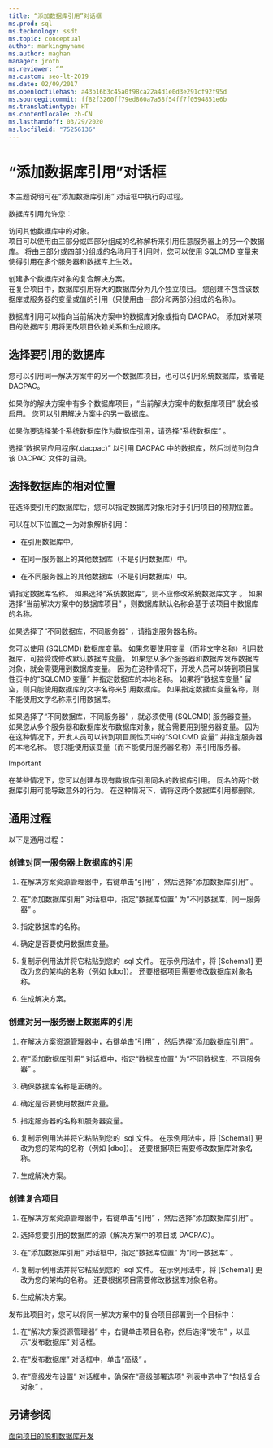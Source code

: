 ```yaml
---
title: “添加数据库引用”对话框
ms.prod: sql
ms.technology: ssdt
ms.topic: conceptual
author: markingmyname
ms.author: maghan
manager: jroth
ms.reviewer: “”
ms.custom: seo-lt-2019
ms.date: 02/09/2017
ms.openlocfilehash: a43b16b3c45a0f98ca22a4d1e0d3e291cf92f95d
ms.sourcegitcommit: ff82f3260ff79ed860a7a58f54ff7f0594851e6b
ms.translationtype: HT
ms.contentlocale: zh-CN
ms.lasthandoff: 03/29/2020
ms.locfileid: "75256136"
---
```

# <a name="add-database-reference-dialog-box"></a>“添加数据库引用”对话框

本主题说明可在“添加数据库引用”  对话框中执行的过程。  
  
数据库引用允许您：  
  
访问其他数据库中的对象。  
项目可以使用由三部分或四部分组成的名称解析来引用任意服务器上的另一个数据库。 将由三部分或四部分组成的名称用于引用时，您可以使用 SQLCMD 变量来使得引用在多个服务器和数据库上生效。  
  
创建多个数据库对象的复合解决方案。  
在复合项目中，数据库引用将大的数据库分为几个独立项目。 您创建不包含该数据库或服务器的变量或值的引用（只使用由一部分和两部分组成的名称）。  
  
数据库引用可以指向当前解决方案中的数据库对象或指向 DACPAC。 添加对某项目的数据库引用将更改项目依赖关系和生成顺序。  
  
## <a name="selecting-the-database-to-reference"></a>选择要引用的数据库

您可以引用同一解决方案中的另一个数据库项目，也可以引用系统数据库，或者是 DACPAC。  
  
如果你的解决方案中有多个数据库项目，“当前解决方案中的数据库项目”  就会被启用。 您可以引用解决方案中的另一数据库。  
  
如果你要选择某个系统数据库作为数据库引用，请选择“系统数据库”  。  
  
选择“数据层应用程序(.dacpac)”  以引用 DACPAC 中的数据库，然后浏览到包含该 DACPAC 文件的目录。  
  
## <a name="selecting-the-databases-relative-location"></a>选择数据库的相对位置

在选择要引用的数据库后，您可以指定数据库对象相对于引用项目的预期位置。  
  
可以在以下位置之一为对象解析引用：  
  
- 在引用数据库中。  
  
- 在同一服务器上的其他数据库（不是引用数据库）中。  
  
- 在不同服务器上的其他数据库（不是引用数据库）中。  
  
请指定数据库名称。 如果选择“系统数据库”，则不应修改系统数据库文字  。 如果选择“当前解决方案中的数据库项目”  ，则数据库默认名称会基于该项目中数据库的名称。  
  
如果选择了“不同数据库，不同服务器”  ，请指定服务器名称。  
  
您可以使用 (SQLCMD) 数据库变量。 如果您要使用变量（而非文字名称）引用数据库，可接受或修改默认数据库变量。 如果您从多个服务器和数据库发布数据库对象，就会需要用到数据库变量。 因为在这种情况下，开发人员可以转到项目属性页中的“SQLCMD 变量”  并指定数据库的本地名称。 如果将“数据库变量”  留空，则只能使用数据库的文字名称来引用数据库。 如果指定数据库变量名称，则不能使用文字名称来引用数据库。  
  
如果选择了“不同数据库，不同服务器”  ，就必须使用 (SQLCMD) 服务器变量。 如果您从多个服务器和数据库发布数据库对象，就会需要用到服务器变量。 因为在这种情况下，开发人员可以转到项目属性页中的“SQLCMD 变量”  并指定服务器的本地名称。 您只能使用该变量（而不能使用服务器名称）来引用服务器。  
  
> [!IMPORTANT]  
> 在某些情况下，您可以创建与现有数据库引用同名的数据库引用。 同名的两个数据库引用可能导致意外的行为。 在这种情况下，请将这两个数据库引用都删除。  
  
## <a name="common-procedures"></a>通用过程

以下是通用过程：  
  
### <a name="to-create-a-reference-to-a-database-on-the-same-server"></a>创建对同一服务器上数据库的引用  
  
1.  在解决方案资源管理器中，右键单击“引用”  ，然后选择“添加数据库引用”  。  
  
2.  在“添加数据库引用”  对话框中，指定“数据库位置”  为“不同数据库，同一服务器”  。  
  
3.  指定数据库的名称。  
  
4.  确定是否要使用数据库变量。  
  
5.  复制示例用法并将它粘贴到您的 .sql 文件。 在示例用法中，将 [Schema1] 更改为您的架构的名称（例如 [dbo]）。 还要根据项目需要修改数据库对象名称。  
  
6.  生成解决方案。  
  
### <a name="to-create-a-reference-to-a-database-on-another-server"></a>创建对另一服务器上数据库的引用  
  
1.  在解决方案资源管理器中，右键单击“引用”  ，然后选择“添加数据库引用”  。  
  
2.  在“添加数据库引用”  对话框中，指定“数据库位置”  为“不同数据库，不同服务器”  。  
  
3.  确保数据库名称是正确的。  
  
4.  确定是否要使用数据库变量。  
  
5.  指定服务器的名称和服务器变量。  
  
6.  复制示例用法并将它粘贴到您的 .sql 文件。 在示例用法中，将 [Schema1] 更改为您的架构的名称（例如 [dbo]）。 还要根据项目需要修改数据库对象名称。  
  
7.  生成解决方案。  
  
### <a name="to-create-a-composite-project"></a>创建复合项目  
  
1.  在解决方案资源管理器中，右键单击“引用”  ，然后选择“添加数据库引用”  。  
  
2.  选择您要引用的数据库的源（解决方案中的项目或 DACPAC）。  
  
3.  在“添加数据库引用”  对话框中，指定“数据库位置”  为“同一数据库”  。  
  
4.  复制示例用法并将它粘贴到您的 .sql 文件。 在示例用法中，将 [Schema1] 更改为您的架构的名称。 还要根据项目需要修改数据库对象名称。  
  
5.  生成解决方案。  
  
发布此项目时，您可以将同一解决方案中的复合项目部署到一个目标中：  
  
1.  在“解决方案资源管理器”  中，右键单击项目名称，然后选择“发布”  ，以显示“发布数据库”  对话框。  
  
2.  在“发布数据库”  对话框中，单击“高级”  。  
  
3.  在“高级发布设置”  对话框中，确保在“高级部署选项”  列表中选中了“包括复合对象”  。  
  
## <a name="see-also"></a>另请参阅

[面向项目的脱机数据库开发](../ssdt/project-oriented-offline-database-development.md)